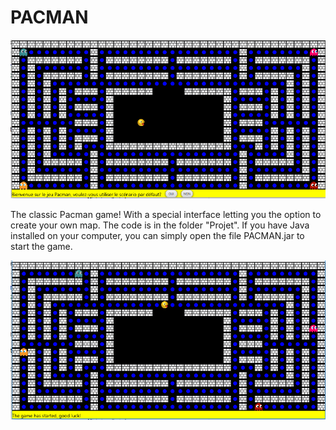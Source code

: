 # PACMAN

![alt text](https://github.com/guillemaru/PACMAN/blob/master/Captura.PNG)

The classic Pacman game! With a special interface letting you the option to create your own map.
The code is in the folder "Projet".
If you have Java installed on your computer, you can simply open the file PACMAN.jar to start the game.

![alt text](https://github.com/guillemaru/PACMAN/blob/master/Captura2.PNG)
